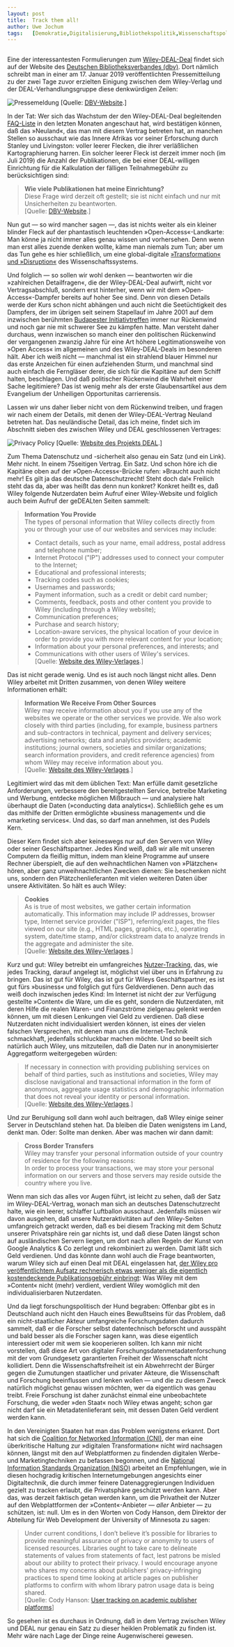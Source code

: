 ```yaml
---
layout:	post
title:	Track them all!
author:	Uwe Jochum
tags:   [Demokratie,Digitalisierung,Bibliothekspolitik,Wissenschaftspolitik]
---
```


<img src="http://vg05.met.vgwort.de/na/7c4ae51688524bfa980a909a40d6051c" width="1" height="1" alt="">

Eine der interessantesten Formulierungen zum
[Wiley-DEAL-Deal](https://www.projekt-deal.de/wiley-vertrag/)
findet sich auf der Website des [Deutschen Bibliotheksverbandes
(dbv)](https://www.bibliotheksverband.de/). Dort nämlich schreibt
man in einer am 17.&nbsp;Januar 2019 veröffentlichten
Pressemitteilung zu der zwei Tage zuvor erzielten Einigung
zwischen dem Wiley-Verlag und der DEAL-Verhandlungsgruppe diese
denkwürdigen Zeilen:

![Pressemeldung](/5artikel/material/dbv-pressemeldung-wiley-deal-2019-01-17.png
"Pressemeldung") [Quelle:
[DBV-Website](https://www.bibliotheksverband.de/dbv/presse/presse-details/archive/2019/january/article/deutscher-bibliotheksverband-dbv-begruesst-vertrag-von-deal-und-wiley.html?tx_ttnews%5Bday%5D=17&cHash=8ddfbcaaf6fcd82a2587aa5eb58ef166).]

In der Tat: Wer sich das Wachstum der den Wiley-DEAL-Deal
begleitenden
[FAQ-Liste](https://www.projekt-deal.de/faq-wiley-vertrag/) in
den letzten Monaten angeschaut hat, wird bestätigen können, daß
das »Neuland«, das man mit diesem Vertrag betreten hat, an
manchen Stellen so ausschaut wie das Innere Afrikas vor seiner
Erforschung durch Stanley und Livingston: voller leerer Flecken,
die ihrer verläßlichen Kartographierung harren. Ein solcher
leerer Fleck ist derzeit immer noch (im Juli 2019) die Anzahl der
Publikationen, die bei einer DEAL-willigen Einrichtung für die
Kalkulation der fälligen Teilnahmegebühr zu berücksichtigen sind:

> **Wie viele Publikationen hat meine Einrichtung?**  
> Diese Frage wird derzeit oft gestellt; sie ist nicht einfach
> und nur mit Unsicherheiten zu beantworten.  
> [Quelle: [DBV-Website](https://www.projekt-deal.de/faq-wiley-vertrag/).]

Nun gut — so wird mancher sagen —, das ist nichts weiter als ein
kleiner blinder Fleck auf der phantastisch leuchtenden
»Open-Access«-Landkarte: Man könne ja nicht immer alles genau
wissen und vorhersehen. Denn wenn man erst alles zuende denken
wollte, käme man niemals zum Tun; aber um das Tun gehe es hier
schließlich, um eine global-digitale [»Transformation« und
»Disruption«](https://uwejochum.github.io/5artikel/2017/09/01/saekulardisruptoren/)
des Wissenschaftssystems.

Und folglich — so sollen wir wohl denken — beantworten wir die
»zahlreichen Detailfragen«, die der Wiley-DEAL-Deal aufwirft,
nicht vor Vertragsabschluß, sondern erst hinterher, wenn wir mit
dem »Open-Access«-Dampfer bereits auf hoher See sind. Denn von
diesen Details werde der Kurs schon nicht abhängen und auch nicht
die Seetüchtigkeit des Dampfers, der im übrigen seit seinem
Stapellauf im Jahre 2001 auf dem inzwischen berühmten [Budapester
Initiativtreffen](https://de.wikipedia.org/wiki/Budapest_Open_Access_Initiative)
immer nur Rückenwind und noch gar nie mit schwerer See zu kämpfen
hatte. Man versteht daher durchaus, wenn inzwischen so manch
einer den politischen Rückenwind der vergangenen zwanzig Jahre
für eine Art höhere Legitimationsweihe von »Open Access« im
allgemeinen und des Wiley-DEAL-Deals im besonderen hält. Aber ich
weiß nicht — manchmal ist ein strahlend blauer Himmel nur das
erste Anzeichen für einen aufziehenden Sturm, und manchmal sind
auch einfach die Ferngläser derer, die sich für die Kapitäne auf
dem Schiff halten, beschlagen. Und daß politischer Rückenwind die
Wahrheit einer Sache legitimiere? Das ist wenig mehr als der
erste Glaubensartikel aus dem Evangelium der Unheiligen
Opportunitas carrierensis.

Lassen wir uns daher lieber nicht von dem Rückenwind treiben, und
fragen wir nach einem der Details, mit denen der
Wiley-DEAL-Vertrag Neuland betreten hat. Das neuländische Detail,
das ich meine, findet sich im Abschnitt sieben des zwischen Wiley
und DEAL geschlossenen Vertrages:

![Privacy
Policy](/5artikel/material/wiley-deal-vertrag-privacy-2019-07-08.png
"Privacy Policy") [Quelle: [Website des Projekts
DEAL](https://www.projekt-deal.de/wiley-vertrag/).]

Zum Thema Datenschutz und -sicherheit also genau ein Satz (und
ein Link). Mehr nicht. In einem 75seitigen Vertrag. Ein Satz. Und
schon höre ich die Kapitäne oben auf der »Open-Access«-Brücke
rufen: »Braucht auch nicht mehr!  Es gilt ja das deutsche
Datenschutzrecht! Steht doch da!« Freilich steht das da, aber was
heißt das denn nun konkret? Konkret heißt es, daß Wiley folgende
Nutzerdaten beim Aufruf einer Wiley-Website und folglich auch
beim Aufruf der geDEALten Seiten sammelt:

> **Information You Provide**  
> The types of personal information that Wiley collects directly
> from you or through your use of our websites and services may
> include:
> - Contact details, such as your name, email address, postal address and telephone number;
> - Internet Protocol ("IP") addresses used to connect your computer to the Internet;
> - Educational and professional interests;
> - Tracking codes such as cookies;
> - Usernames and passwords;
> - Payment information, such as a credit or debit card number;
> - Comments, feedback, posts and other content you provide to Wiley (including through a Wiley website);
> - Communication preferences;
> - Purchase and search history;
> - Location-aware services, the physical location of your device in order to provide you with more relevant content for your location;
> - Information about your personal preferences, and interests; and
> - Communications with other users of Wiley's services.  
> [Quelle: [Website des
Wiley-Verlages](https://www.wiley.com/en-us/privacy/).]

Das ist nicht gerade wenig. Und es ist auch noch längst nicht
alles. Denn Wiley arbeitet mit Dritten zusammen, von denen Wiley
weitere Informationen erhält:

> **Information We Receive From Other Sources**  
> Wiley may receive information about you if you use any of the
> websites we operate or the other services we provide. We also
> work closely with third parties (including, for example, business
> partners and sub-contractors in technical, payment and delivery
> services; advertising networks; data and analytics providers;
> academic institutions; journal owners, societies and similar
> organizations; search information providers, and credit reference
> agencies) from whom Wiley may receive information about you.  
> [Quelle: [Website des Wiley-Verlages](https://www.wiley.com/en-us/privacy/).]

Legitimiert wird das mit dem üblichen Text: Man erfülle damit
gesetzliche Anforderungen, verbessere den bereitgestellten
Service, betreibe Marketing und Werbung, entdecke möglichen
Mißbrauch — und analysiere halt überhaupt die Daten (»conducting
data analytics«). Schließlich gehe es um das mithilfe der Dritten
ermöglichte »business management« und die »marketing
services«. Und das, so darf man annehmen, ist des Pudels Kern.

Dieser Kern findet sich aber keineswegs nur auf den Servern von
Wiley oder seiner Geschäftspartner. Jedes Kind weiß, daß wir alle
mit unseren Computern da fleißig mittun, indem man kleine
Programme auf unsere Rechner überspielt, die auf den
weihnachtlichen Namen von »Plätzchen« hören, aber ganz
unweihnachtlichen Zwecken dienen: Sie beschenken nicht uns,
sondern den Plätzchenlieferanten mit vielen weiteren Daten über
unsere Aktivitäten. So hält es auch Wiley:

> **Cookies**  
> As is true of most websites, we gather certain information
> automatically. This information may include IP addresses, browser
> type, Internet service provider ("ISP"), referring/exit pages,
> the files viewed on our site (e.g., HTML pages, graphics, etc.),
> operating system, date/time stamp, and/or clickstream data to
> analyze trends in the aggregate and administer the site.  
> [Quelle: [Website des Wiley-Verlages](https://www.wiley.com/en-us/privacy/).]

Kurz und gut: Wiley betreibt ein umfangreiches
[Nutzer-Tracking](https://de.wikipedia.org/wiki/Nutzerverfolgung),
das, wie jedes Tracking, darauf angelegt ist, möglichst viel über
uns in Erfahrung zu bringen. Das ist gut für Wiley, das ist gut
für Wileys Geschäftspartner, es ist gut fürs »business« und
folglich gut fürs Geldverdienen. Denn auch das weiß doch
inzwischen jedes Kind: Im Internet ist nicht der zur Verfügung
gestellte »Content« die Ware, um die es geht, sondern die
Nutzerdaten, mit deren Hilfe die realen Waren- und Finanzströme
zielgenau gelenkt werden können, um mit diesen Lenkungen viel
Geld zu verdienen. Daß diese Nutzerdaten nicht individualisiert
werden können, ist eines der vielen falschen Versprechen, mit
denen man uns die Internet-Technik schmackhaft, jedenfalls
schluckbar machen möchte. Und so beeilt sich natürlich auch
Wiley, uns mitzuteilen, daß die Daten nur in anonymisierter
Aggregatform weitergegeben würden:

> If necessary in connection with providing publishing services on
> behalf of third parties, such as institutions and societies,
> Wiley may disclose navigational and transactional information in
> the form of anonymous, aggregate usage statistics and demographic
> information that does not reveal your identity or personal
> information.  
> [Quelle: [Website des Wiley-Verlages](https://www.wiley.com/en-us/privacy/).]

Und zur Beruhigung soll dann wohl auch beitragen, daß Wiley
einige seiner Server in Deutschland stehen hat. Da bleiben die
Daten wenigstens im Land, denkt man. Oder: Sollte man
denken. Aber was machen wir dann damit:

> **Cross Border Transfers**  
> Wiley may transfer your personal information outside of your
> country of residence for the following reasons:  
> In order to process your transactions, we may store your
> personal information on our servers and those servers may
> reside outside the country where you live.

Wenn man sich das alles vor Augen führt, ist leicht zu sehen, daß
der Satz im Wiley-DEAL-Vertrag, wonach man sich an deutsches
Datenschutzrecht halte, wie ein leerer, schlaffer Luftballon
ausschaut. Jedenfalls müssen wir davon ausgehen, daß unsere
Nutzeraktivitäten auf den Wiley-Seiten umfangreich getrackt
werden, daß es bei diesem Tracking mit dem Schutz unserer
Privatsphäre rein gar nichts ist, und daß diese Daten längst
schon auf ausländischen Servern liegen, um dort nach allen Regeln
der Kunst von Google Analytics &&nbsp;Co zerlegt und rekombiniert
zu werden. Damit läßt sich Geld verdienen. Und das könnte dann
wohl auch die Frage beantworten, warum Wiley sich auf einen Deal
mit DEAL eingelassen hat, [der Wiley pro veröffentlichtem Aufsatz
rechnerisch etwas weniger als die eigentlich kostendeckende
Publikationsgebühr
einbringt](https://uwejochum.github.io/5artikel/2019/03/17/big-deal/):
Was Wiley mit dem »Content« nicht (mehr) verdient, verdient Wiley
womöglich mit den individualisierbaren Nutzerdaten.

Und da liegt forschungspolitisch der Hund begraben: Offenbar gibt
es in Deutschland auch nicht den Hauch eines Bewußtseins für das
Problem, daß ein nicht-staatlicher Akteur umfangreiche
Forschungsdaten dadurch sammelt, daß er die Forscher selbst
datentechnisch beforscht und ausspäht und bald besser als die
Forscher sagen kann, was diese eigentlich interessiert oder mit
wem sie kooperieren sollten. Ich kann mir nicht vorstellen, daß
diese Art von digitaler Forschungsdatenmetadatenforschung mit der
vom Grundgesetz garantierten Freiheit der Wissenschaft nicht
kollidiert. Denn die Wissenschaftsfreiheit ist ein Abwehrrecht
der Bürger gegen die Zumutungen staatlicher und privater Akteure,
die Wissenschaft und Forschung beeinflussen und lenken wollen —
und die zu diesem Zweck natürlich möglichst genau wissen möchten,
wer da eigentlich was genau treibt. Freie Forschung ist daher
zunächst einmal eine unbeobachtete Forschung, die weder »den
Staat« noch Wiley etwas angeht; schon gar nicht darf sie ein
Metadatenlieferant sein, mit dessen Daten Geld verdient werden
kann.

In den Vereinigten Staaten hat man das Problem wenigstens
erkannt. Dort hat sich die [Coalition for Networked Information
(CNI)](https://www.cni.org/), der man eine überkritische Haltung
zur »digitalen Transformation« nicht wird nachsagen können,
längst mit den auf Webplattformen zu findenden digitalen Werbe-
und Marketingtechniken zu befassen begonnen, und die [National
Information Standards Organization (NISO)](https://www.niso.org/)
arbeitet an Empfehlungen, wie in diesen hochgradig kritischen
Internetumgebungen angesichts einer Digitaltechnik, die durch
immer feinere Datenaggregierungen Individuen gezielt zu tracken
erlaubt, die Privatsphäre geschützt werden kann. Aber das, was
derzeit faktisch getan werden kann, um die Privatheit der Nutzer
auf den Webplattformen der »Content«-Anbieter — *aller* Anbieter
— zu schützen, ist: null. Um es in den Worten von Cody Hanson,
dem Direktor der Abteilung für Web Development der University of
Minnesota zu sagen:

> Under current conditions, I don’t believe it’s possible for
> libraries to provide meaningful assurance of privacy or anonymity
> to users of licensed resources. Libraries ought to take care to
> delineate statements of values from statements of fact, lest
> patrons be misled about our ability to protect their privacy. I
> would encourage anyone who shares my concerns about publishers'
> privacy-infringing practices to spend time looking at article
> pages on publisher platforms to confirm with whom library patron
> usage data is being shared.  
> [Quelle: Cody Hanson: [User tracking on academic publisher
> platforms](https://www.codyh.com/writing/tracking.html)]

So gesehen ist es durchaus in Ordnung, daß in dem Vertrag
zwischen Wiley und DEAL nur genau ein Satz zu dieser heiklen
Problematik zu finden ist. Mehr wäre nach Lage der Dinge reine
Augenwischerei gewesen.
